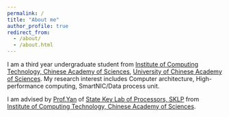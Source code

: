 ```yaml
---
permalink: /
title: "About me"
author_profile: true
redirect_from: 
  - /about/
  - /about.html
---
```


I am a third year undergraduate student from [Institute of Computing Technology, Chinese Academy of Sciences](https://www.ict.ac.cn), [University of Chinese Academy of Sciences](https://www.ucas.ac.cn). My research interest includes Computer architecture, High-performance computing, SmartNIC/Data process unit.

I am advised by [Prof.Yan](https://scholar.google.com/citations?user=yJLnv4QAAAAJ) of [State Key Lab of Processors, SKLP](https://sklp.ict.ac.cn) from [Institute of Computing Technology, Chinese Academy of Sciences](https://www.ict.ac.cn).


